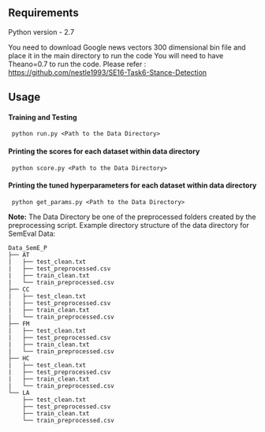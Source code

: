 ## Requirements
Python version - 2.7

You need to download Google news vectors 300 dimensional bin file and place 
it in the main directory to run the code
You will need to have Theano=0.7 to run the code. Please refer : https://github.com/nestle1993/SE16-Task6-Stance-Detection

## Usage 
#### Training and Testing    
	 python run.py <Path to the Data Directory>
#### Printing the scores for each dataset within data directory    
	 python score.py <Path to the Data Directory>
#### Printing the tuned hyperparameters for each dataset within data directory    
	 python get_params.py <Path to the Data Directory>

**Note:** The Data Directory be one of the preprocessed folders created by the preprocessing script.
Example directory structure of the data directory for SemEval Data:
			
	Data_SemE_P
	├── AT
	|   ├── test_clean.txt
	|   ├── test_preprocessed.csv
	|   ├── train_clean.txt
	|   └── train_preprocessed.csv
	├── CC
	|   ├── test_clean.txt
	|   ├── test_preprocessed.csv
	|   ├── train_clean.txt
	|   └── train_preprocessed.csv
	├── FM
	|   ├── test_clean.txt
	|   ├── test_preprocessed.csv
	|   ├── train_clean.txt
	|   └── train_preprocessed.csv
	├── HC
	|   ├── test_clean.txt
	|   ├── test_preprocessed.csv
	|   ├── train_clean.txt
	|   └── train_preprocessed.csv
	└── LA
	    ├── test_clean.txt
	    ├── test_preprocessed.csv
	    ├── train_clean.txt
	    └── train_preprocessed.csv
